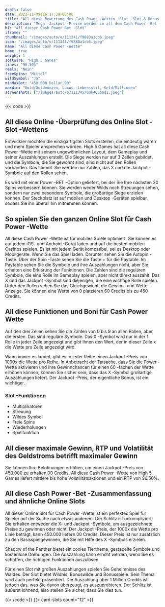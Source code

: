 ```yaml
---
draft: false
date: 2022-11-09T16:17:38+03:00
title: "All diese Bewertung des Cash Power -Wetten -Slot -Slot & Bonus -"
description: "Mega -Jackpot -Preise werden in all dem Cash Power -Bet -Slot von High 5 Games angeboten! Unsere Bewertung enthüllt alles, was Sie wissen müssen. Beinhaltet Volatilität, Funktionen und RTP."
h1: "All dieser Cash Power Bet -Slot"
iframe: ""
thumbnail: "/images/auto/o/111341/f9880a1cb6.jpeg"
icon: "/images/auto/o/111341/f9880a1cb6.jpeg"
name: "All diese Cash Power -Wette"
home: true
weight: 1
software: "High 5 Games"
lines: "96.50%"
reels: "Nein"
freeSpins: "Mittel"
wildSymbol: "Ja"
minMaxBet: "450.000 Dollar.00"
maxWin: "Gold/Goldmünzen, Luxus -Lebensstil, Geld/Millionen"
screenshots: ["/images/auto/o/111345/00b4035ad1.jpeg"]
---
```


{{< code >}}<h2>All diese Online -Überprüfung des Online Slot -Slot -Wettens</h2><p>Entwickler möchten die einzigartigsten Slots erstellen, die eindeutig wären und mehr Spieler ansprechen würden. High 5 Games hat all diese Cash Power -Wette mit seinem ungewöhnlichen Layout, dem Gameplay und seiner Auszahlungen erstellt. Die Siege werden nur auf 3 Zeilen gebildet, und die Symbole, die Sie gewohnt sind, sind nicht auf den Rollen vorhanden. Das stimmt. Sie werden nur Zahlen, das X und die Jackpot -Symbole auf den Rollen sehen.</p><p>Es wird mit einer Power -BET -Option geliefert, bei der Sie Ihre nächsten 30 Spins verbessern können. Sie werden weder Wilds noch Streuungen sehen, sondern nur zwei besondere Symbole, die großartige Siege erzielen können. Der Steckplatz ist auf mobilen und Desktop -Geräten spielbar, sodass Sie ihn überall hin mitnehmen können.</p><h2>So spielen Sie den ganzen Online Slot für Cash Power -Wette</h2><p>All diese Cash Power -Wette ist für mobiles Spiele optimiert. Sie können es auf jedem iOS- und Android -Gerät laden und auf die besten mobilen Casinos spielen. Es ist mit jedem Gerät kompatibel, sei es Desktop oder Mobilgeräte. Wenn Sie das Spiel laden. Darunter sehen Sie die Autopin -Taste. Über der Spin -Taste sehen Sie die Taste + für die Paytable. Im Paytable sehen Sie die Symbole und ihre Auszahlungen nicht, aber Sie erhalten eine Erklärung der Funktionen. Die Zahlen sind die regulären Symbole, die eine Rolle im Gameplay spielen, aber nicht direkt auszahlt. Das X und das Jackpot -Symbol sind diejenigen, die eine wichtige Rolle spielen.
Unter den Rollen sehen Sie das Gleichgewicht, die Gewinn- und Wette -Anzeige. Sie können eine Wette von 0 platzieren.60 Credits bis zu 450 Credits.</p><h2>All diese Funktionen und Boni für Cash Power Wette</h2><p>Auf den drei Zeilen sehen Sie die Zahlen von 0 bis 9 an allen Rollen, aber die ersten. Das sind reguläre Symbole. Das X -Symbol wird nur in der 1. Rolle in jeder Zeile angezeigt und gibt Ihnen den Wert, der in dieser Zeile x die Wette pro Zeile angezeigt wird.</p><p>Wann immer es landet, gibt es in jeder Reihe einen Jackpot -Preis von 1000x die Wette pro Reihe.
In Anbetracht der Tatsache, dass Sie die Power -Wette aktivieren und Ihre Gewinnchancen für einen 60 -fachen der Wette erhöhen können, können Sie sicher sein, dass das X -Symbol großartige Auszahlungen liefert. Der Jackpot -Preis, der eigentliche Bonus, ist ein wichtiger.</p><h3>
Slot -Funktionen</h3><ul>
<li></span>
Multiplikatoren</li>
<li></span>
Streuung</li>
<li></span>
Wildes Symbol</li>
<li></span>
Freie Spins</li>
<li></span>
Wiederholungen</li>
<li></span>
Spielfunktion</li></ul><h2>All dieser maximale Gewinn, RTP und Volatilität des Geldstroms betrifft maximaler Gewinn</h2><p>Sie können Ihre Belohnungen erhöhen, um einen Jackpot -Preis von 450.000 zu erhalten.00 Credits. All diese Cash Power -Wette von High 5 Games liefert mittlere bis hohe Volatilitätsaktionen und ein RTP von 96.50%.</p><h2>All diese Cash Power -Bet -Zusammenfassung und ähnliche Online Slots</h2><p>All dieser Online Slot für Cash Power -Wette ist ein perfektes Spiel für Spieler auf der Suche nach etwas anderem. Der Schlitz ist unkompliziert: Sie erhalten entweder die X- und Jackpot -Symbole, um ausgezeichnete Preise zu gewinnen oder nicht. Der Jackpot -Preis, der 1000x die Wette pro Linie beträgt, kann 450.000 liefern.00 Credits. Dieser Preis ist nur zusätzlich zu den Basisspielgewinnen, die Sie mit Hilfe des X -Symbols erzielen.</p><p>Shadow of the Panther bietet ein cooles Tierthema, gestapelte Symbole und kostenlose Drehungen. Die Auszahlung kann erhöht werden, wenn Sie es schaffen, die richtigen Funktionen auszulösen.</p><p>Für einen Slot mit großen Auszahlungen spielen Sie Geheimnisse des Waldes. Der Slot bietet Wildnis, Bonuswilde und Bonusspiele. Sein Thema wird auch perfekt präsentiert. Die Auszahlung über 1 Million Credits ist jedoch das, was Sie davon überzeugt, es auszuprobieren. Der Schlitz ist äußerst lohnend, also stellen Sie sicher, dass Sie dies tun.</p>{{< /code >}}
 {{< card-slots count="12" >}}